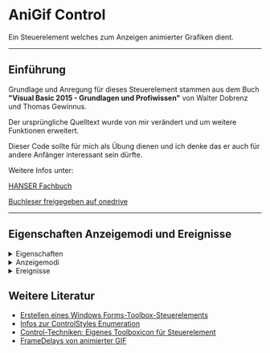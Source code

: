 # AniGif Control

Ein Steuerelement welches zum Anzeigen animierter Grafiken dient.

---

## Einführung

Grundlage und Anregung für dieses Steuerelement stammen aus dem Buch 
**"Visual Basic 2015 - Grundlagen und Profiwissen"** von Walter Dobrenz und Thomas Gewinnus.

Der ursprüngliche Quelltext wurde von mir verändert und um weitere Funktionen erweitert.

Dieser Code sollte für mich als Übung dienen und ich denke das er auch für andere Anfänger 
interessant sein dürfte.

Weitere Infos unter: 

[HANSER Fachbuch](https://www.hanser-fachbuch.de/fachbuch/artikel/9783446446052) 

[Buchleser freigegeben auf onedrive](https://onedrive.live.com/?id=root&cid=D73E81A6F971DBA7&qt=people&personId=de18bb46da92110)

---

## Eigenschaften Anzeigemodi und Ereignisse

<details>
<summary>Eigenschaften</summary>

-  **Gif** - Gibt die animierte Gif-Grafik zurück oder legt diese fest.
-  **AutoPlay** - Legt fest ob die Animation sofort nach dem laden gestartet wird.
-  **GifSizeMode** - Gibt die Art wie die Grafik angezeigt wird zurück oder legt diese fest.
-  **CustomDisplaySpeed** - Legt fest ob die im Bild gespeicherte Anzeigegeschwindigkeit oder die benutzerdefinierte verwendet werden soll.
-  **FramesPerSecond** - Legt die Anzahl der Bilder pro Sekunde fest (1-50) die angezeigt werden, wenn die Benutzerdefinierte Geschwindigkeit aktiv ist.
-  **ZoomFaktor** - Legt den Zoomfaktor für GifSizeMode "Zoom" in % (1-100) fest.

</details>

<details>
<summary> Anzeigemodi </summary>

Die Eigenschaft **"GifSizeMode"** kann folgende Werte annehmen:

-  **Normal** - Die Grafik wird in Originalgröße angezeigt (Ausrichtung oben links)
-  **CenterImage** - Die Grafik wird in Originalgröße angezeigt (zentrierte Ausrichtung)
-  **Zoom** - Die Grafik wird an die Größe des Steuerelementes angepasst (Die größere Ausdehnung der Grafik wird als Anpassung verwendet, die Ausrichtung erfolgt zentriert und das Seitenverhältnis bleibt erhalten)
-  **Fill** - Die Grafik wird in das Control eingepasst (unabhängig von ihrer Größe).

</details>

<details>
<summary> Ereignisse </summary>

-  **NoAnimation** - wird ausgelöst, wenn das Bild nicht animiert werden kann.

</details>

## Weitere Literatur

-  [Erstellen eines Windows Forms-Toolbox-Steuerelements](https://docs.microsoft.com/de-de/visualstudio/extensibility/creating-a-windows-forms-toolbox-control?view=vs-2022)
-  [Infos zur ControlStyles Enumeration](https://learn.microsoft.com/de-de/dotnet/api/system.windows.forms.controlstyles?redirectedfrom=MSDN&view=netframework-4.7.2)
-  [Control-Techniken: Eigenes Toolboxicon für Steuerelement](https://www.vb-paradise.de/index.php/Thread/123746-Control-Techniken-Eigenes-Toolboxicon-f%C3%BCr-Steuerelement/)
-  [FrameDelays von animierter GIF](https://foren.activevb.de/archiv/vb-net/thread-93030/beitrag-93069/FrameDelays-von-animierter-GIF/)

